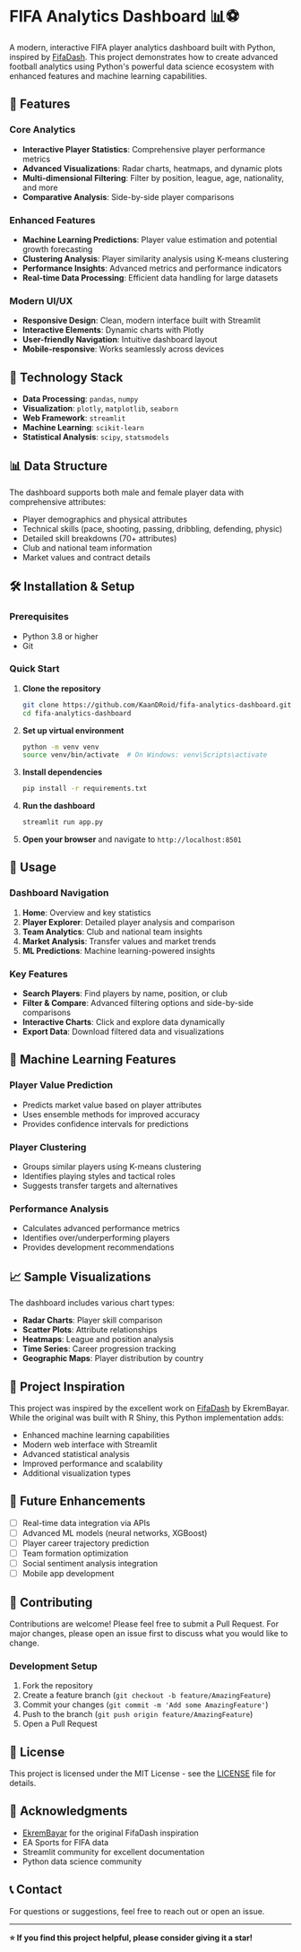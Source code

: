 # FIFA Analytics Dashboard 📊⚽

A modern, interactive FIFA player analytics dashboard built with Python, inspired by [FifaDash](https://github.com/EkremBayar/FifaDash). This project demonstrates how to create advanced football analytics using Python's powerful data science ecosystem with enhanced features and machine learning capabilities.

## 🌟 Features

### Core Analytics
- **Interactive Player Statistics**: Comprehensive player performance metrics
- **Advanced Visualizations**: Radar charts, heatmaps, and dynamic plots
- **Multi-dimensional Filtering**: Filter by position, league, age, nationality, and more
- **Comparative Analysis**: Side-by-side player comparisons

### Enhanced Features
- **Machine Learning Predictions**: Player value estimation and potential growth forecasting
- **Clustering Analysis**: Player similarity analysis using K-means clustering
- **Performance Insights**: Advanced metrics and performance indicators
- **Real-time Data Processing**: Efficient data handling for large datasets

### Modern UI/UX
- **Responsive Design**: Clean, modern interface built with Streamlit
- **Interactive Elements**: Dynamic charts with Plotly
- **User-friendly Navigation**: Intuitive dashboard layout
- **Mobile-responsive**: Works seamlessly across devices

## 🚀 Technology Stack

- **Data Processing**: `pandas`, `numpy`
- **Visualization**: `plotly`, `matplotlib`, `seaborn`
- **Web Framework**: `streamlit`
- **Machine Learning**: `scikit-learn`
- **Statistical Analysis**: `scipy`, `statsmodels`

## 📊 Data Structure

The dashboard supports both male and female player data with comprehensive attributes:
- Player demographics and physical attributes
- Technical skills (pace, shooting, passing, dribbling, defending, physic)
- Detailed skill breakdowns (70+ attributes)
- Club and national team information
- Market values and contract details

## 🛠️ Installation & Setup

### Prerequisites
- Python 3.8 or higher
- Git

### Quick Start

1. **Clone the repository**
   ```bash
   git clone https://github.com/KaanDRoid/fifa-analytics-dashboard.git
   cd fifa-analytics-dashboard
   ```

2. **Set up virtual environment**
   ```bash
   python -m venv venv
   source venv/bin/activate  # On Windows: venv\Scripts\activate
   ```

3. **Install dependencies**
   ```bash
   pip install -r requirements.txt
   ```

4. **Run the dashboard**
   ```bash
   streamlit run app.py
   ```

5. **Open your browser** and navigate to `http://localhost:8501`

## 📱 Usage

### Dashboard Navigation
1. **Home**: Overview and key statistics
2. **Player Explorer**: Detailed player analysis and comparison
3. **Team Analytics**: Club and national team insights
4. **Market Analysis**: Transfer values and market trends
5. **ML Predictions**: Machine learning-powered insights

### Key Features
- **Search Players**: Find players by name, position, or club
- **Filter & Compare**: Advanced filtering options and side-by-side comparisons
- **Interactive Charts**: Click and explore data dynamically
- **Export Data**: Download filtered data and visualizations

## 🤖 Machine Learning Features

### Player Value Prediction
- Predicts market value based on player attributes
- Uses ensemble methods for improved accuracy
- Provides confidence intervals for predictions

### Player Clustering
- Groups similar players using K-means clustering
- Identifies playing styles and tactical roles
- Suggests transfer targets and alternatives

### Performance Analysis
- Calculates advanced performance metrics
- Identifies over/underperforming players
- Provides development recommendations

## 📈 Sample Visualizations

The dashboard includes various chart types:
- **Radar Charts**: Player skill comparison
- **Scatter Plots**: Attribute relationships
- **Heatmaps**: League and position analysis
- **Time Series**: Career progression tracking
- **Geographic Maps**: Player distribution by country

## 🎯 Project Inspiration

This project was inspired by the excellent work on [FifaDash](https://github.com/EkremBayar/FifaDash) by EkremBayar. While the original was built with R Shiny, this Python implementation adds:

- Enhanced machine learning capabilities
- Modern web interface with Streamlit
- Advanced statistical analysis
- Improved performance and scalability
- Additional visualization types

## 🔮 Future Enhancements

- [ ] Real-time data integration via APIs
- [ ] Advanced ML models (neural networks, XGBoost)
- [ ] Player career trajectory prediction
- [ ] Team formation optimization
- [ ] Social sentiment analysis integration
- [ ] Mobile app development

## 🤝 Contributing

Contributions are welcome! Please feel free to submit a Pull Request. For major changes, please open an issue first to discuss what you would like to change.

### Development Setup
1. Fork the repository
2. Create a feature branch (`git checkout -b feature/AmazingFeature`)
3. Commit your changes (`git commit -m 'Add some AmazingFeature'`)
4. Push to the branch (`git push origin feature/AmazingFeature`)
5. Open a Pull Request

## 📄 License

This project is licensed under the MIT License - see the [LICENSE](LICENSE) file for details.

## 🙏 Acknowledgments

- [EkremBayar](https://github.com/EkremBayar) for the original FifaDash inspiration
- EA Sports for FIFA data
- Streamlit community for excellent documentation
- Python data science community

## 📞 Contact

For questions or suggestions, feel free to reach out or open an issue.

---

**⭐ If you find this project helpful, please consider giving it a star!**
